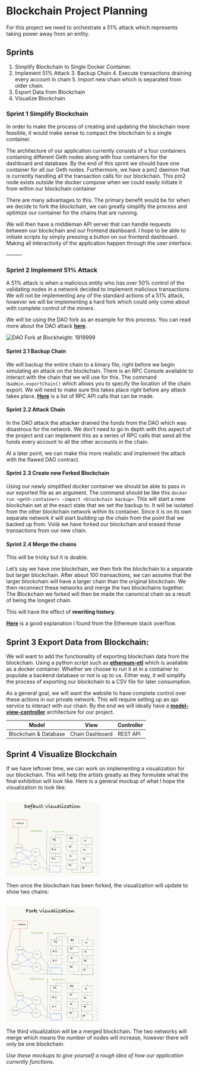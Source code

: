 # Blockchain Project Planning

For this project we need to orchestrate a 51% attack which represents taking power away from an entity. 

## Sprints
	
1. Simplify Blockchain to Single Docker Container.
2. Implement 51% Attack
	3. Backup Chain
	4. Execute transactions draining every account in chain
	5. Import new chain which is separated from older chain.
2. Export Data from Blockchain
3. Visualize Blockchain


### Sprint 1 Simplify Blockchain

In order to make the process of creating and updating the blockchain more feasible, it would make sense to compact the blockchain to a single container.

The architecture of our application currently consists of a four containers containing different Geth nodes along with four containers for the dashboard and database. By the end of this sprint we should have one container for all our Geth nodes. Furthermore, we have a pm2 daemon that is currently handling all the transaction calls for our blockchain. This pm2 node exists outside the docker compose when we could easily initiate it from within our blockchain container

There are many advantages to this. The primary benefit would be for when we decide to fork the blockchain, we can greatly simplify the process and optimize our container for the chains that are running.

We will then have a middleman API server that can handle requests between our blockchain and our frontend dashboard. I hope to be able to initiate scripts by simply pressing a button on our frontend dashboard. Making all interactivity of the application happen through the user interface.

———

### Sprint 2 Implement 51% Attack

A 51% attack is when a malicious entity who has over 50% control of the validating nodes in a network decided to implement malicious transactions. We will not be implementing any of the standard actions of a 51% attack, however we will be implementing a hard fork which could only come about with complete control of the miners.

We will be using the DAO fork as an example for this process. You can read more about the DAO attack [**here**](https://www.coindesk.com/learn/2016/06/25/understanding-the-dao-attack/). 

![DAO Fork at Blockheight: 1919999](https://blog.ethereum.org/images/posts/2016/07/the-moment-ethereum-historically-hardforked.jpg)

#### Sprint 2.1 Backup Chain

We will backup the entire chain to a binary file, right before we begin simulating an attack on the blockchain. There is an RPC Console available to interact with the chain that we will use for this. The command is`admin.exportChain()` which allows you to specify the location of the chain export.  We will need to make sure this takes place *right* before any attack takes place. [**Here**](https://geth.ethereum.org/docs/rpc/ns-admin) is a list of RPC API calls that can be made.

#### Sprint 2.2 Attack Chain

In the DAO attack the attacker drained the funds from the DAO which was disastrous for the network. We don’t need to go in depth with this aspect of the project and can implement this as a series of RPC calls that send all the funds every account to all the other accounts in the chain. 

At a later point, we can make this more realistic and implement the attack with the flawed DAO contract.

#### Sprint 2.3 Create new Forked Blockchain

Using our newly simplified docker container we should be able to pass in our exported file as an argument. The command should be like this `docker run <geth-container> —import <blockchain backup>`. This will start a new blockchain set at the exact state that we set the backup to. It will be isolated from the other blockchain network within its container.  Since it is on its own separate network it will start building up the chain from the point that we backed up from. Voilà we have forked our blockchain and erased those transactions from our new chain.

#### Sprint 2.4 Merge the chains

This will be tricky but it is doable.

Let’s say we have one blockchain, we then fork the blockchain to a separate but larger blockchain. After about 100 transactions, we can assume that the larger blockchain will have a larger chain than the original blockchain. We then reconnect these networks and merge the two blockchains together. The Blockchain we forked will then be made the canonical chain as a result of being the longest chain.

This will have the effect of **rewriting history**.

[**Here**](https://ethereum.stackexchange.com/questions/2851/how-can-i-reliably-induce-a-blockchain-fork-for-testing-purposes) is a good explanation I found from the Ethereum stack overflow.

## Sprint 3 Export Data from Blockchain:

We will want to add the functionality of exporting blockchain data from the blockchain. Using a python script such as [**ethereum-etl**](https://github.com/blockchain-etl/ethereum-etl) which is available as a docker container. Whether we choose to run it at in a container to populate a backend database or not is up to us. Either way, it will simplify the process of exporting our blockchain to a CSV file for later consumption.

As a general goal, we will want the website to have complete control over these actions in our private network. This will require setting up an api service to interact with our chain. By the end we will ideally have a [**model-view-controller**](https://developer.apple.com/library/archive/documentation/General/Conceptual/CocoaEncyclopedia/Model-View-Controller/Model-View-Controller.html) architecture for our project.

|Model|View|Controller|
|-|-|-|
|Blockchain & Database|Chain Dashboard|REST API|

## Sprint 4 Visualize Blockchain

If we have leftover time, we can work on implementing a visualization for our blockchain. This will help the artists greatly as they formulate what the final exhibition will look like. Here is a general mockup of what I hope the visualization to look like:
<div>
<br>
<img src="IMG_7BDE0056E2FC-1.jpeg" alt="first visual" width="50%">
</div>							     


Then once the blockchain has been forked, the visualization will update to show two chains:
							     
<div>
<br>
<img src="IMG_30E1A3F41AB6-1.jpeg" alt="second visual" width="50%">
 </div>	

The third visualization will be a merged blockchain. The two networks will merge which means the number of nodes will increase, however there will only be one blockchain.

*Use these mockups to give yourself a rough idea of how our application currently functions*.
